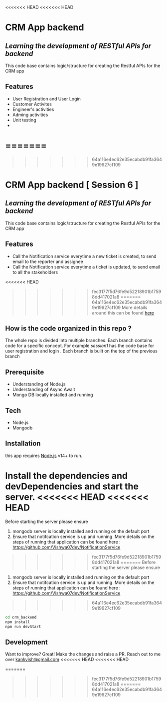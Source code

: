 <<<<<<< HEAD
<<<<<<< HEAD
# CRM App backend
## _Learning the development of RESTful APIs for backend_

This code base contains logic/structure  for creating the Restful APIs for the CRM app
## Features
* User Registration and User Login
* Customer Activites
* Engineer's activities
* Adming activities
* Unit testing
* 
=======
=======
>>>>>>> 64a116e4ec62e35ecabdb91fa3649e19627cf109
# CRM App backend [ Session 6 ]
## _Learning the development of RESTful APIs for backend_ 

This code base contains logic/structure  for creating the Restful APIs for the CRM app
## Features
* Call the Notification service everytime a new ticket is created, to send email to the reporter and assignee
* Call the Notification service everytime a ticket is updated, to send email to all the stakeholders


<<<<<<< HEAD
>>>>>>> fec3177f5d76fe9d52218901b17598dd417021a8
=======
>>>>>>> 64a116e4ec62e35ecabdb91fa3649e19627cf109
More details around this can be found [here](https://docs.google.com/document/d/1x866VrSsjchFf7dhD7U2zYLbzj-tt34STWuDMMyL6Uc/edit?usp=sharing) 

## How is the code organized in this repo ?
The whole repo is divided into multiple branches. Each branch contains code for a specific concept. For example _session1_ has the code base for user registration and login . Each branch is built on the top of the previous branch

## Prerequisite
- Understanding of Node.js
- Understanding of Async Await
- Mongo DB locally installed and running

## Tech
- Node.js
- Mongodb


## Installation

this app requires [Node.js](https://nodejs.org/) v14+ to run.

Install the dependencies and devDependencies and start the server.
<<<<<<< HEAD
<<<<<<< HEAD
=======
Before starting the server please ensure 
1. mongodb server is locally installed and running on the default port
2. Ensure that notifcation service is up and running. More details on the steps of running that application can be found here : https://github.com/Vishwa07dev/NotificationService
>>>>>>> fec3177f5d76fe9d52218901b17598dd417021a8
=======
Before starting the server please ensure 
1. mongodb server is locally installed and running on the default port
2. Ensure that notifcation service is up and running. More details on the steps of running that application can be found here : https://github.com/Vishwa07dev/NotificationService
>>>>>>> 64a116e4ec62e35ecabdb91fa3649e19627cf109

```sh
cd crm_backend
npm install
npm run devStart
```

## Development

Want to improve? Great!
Make the changes and raise a PR. Reach out to me over kankvish@gmail.com
<<<<<<< HEAD
<<<<<<< HEAD


=======
>>>>>>> fec3177f5d76fe9d52218901b17598dd417021a8
=======
>>>>>>> 64a116e4ec62e35ecabdb91fa3649e19627cf109
